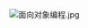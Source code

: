 ![面向对象编程.jpg](https://upload-images.jianshu.io/upload_images/15063932-53022acb8fd9ffd2.jpg?imageMogr2/auto-orient/strip%7CimageView2/2/w/1240)
